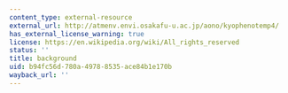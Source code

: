 ```yaml
---
content_type: external-resource
external_url: http://atmenv.envi.osakafu-u.ac.jp/aono/kyophenotemp4/
has_external_license_warning: true
license: https://en.wikipedia.org/wiki/All_rights_reserved
status: ''
title: background
uid: b94fc56d-780a-4978-8535-ace84b1e170b
wayback_url: ''
---
```

